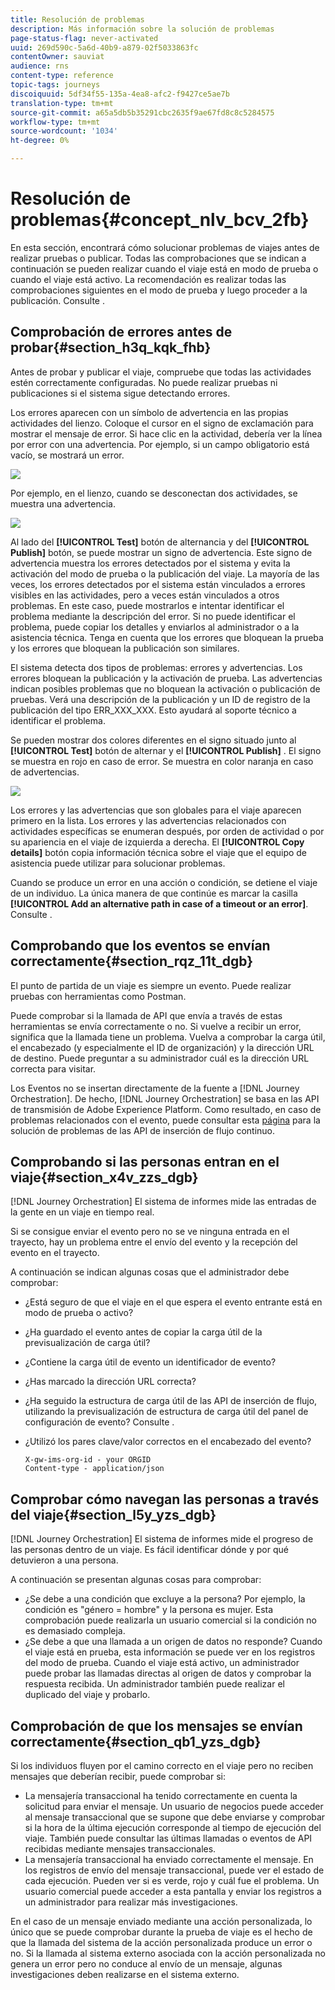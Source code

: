 ```yaml
---
title: Resolución de problemas
description: Más información sobre la solución de problemas
page-status-flag: never-activated
uuid: 269d590c-5a6d-40b9-a879-02f5033863fc
contentOwner: sauviat
audience: rns
content-type: reference
topic-tags: journeys
discoiquuid: 5df34f55-135a-4ea8-afc2-f9427ce5ae7b
translation-type: tm+mt
source-git-commit: a65a5db5b35291cbc2635f9ae67fd8c8c5284575
workflow-type: tm+mt
source-wordcount: '1034'
ht-degree: 0%

---
```



# Resolución de problemas{#concept_nlv_bcv_2fb}

En esta sección, encontrará cómo solucionar problemas de viajes antes de realizar pruebas o publicar. Todas las comprobaciones que se indican a continuación se pueden realizar cuando el viaje está en modo de prueba o cuando el viaje está activo. La recomendación es realizar todas las comprobaciones siguientes en el modo de prueba y luego proceder a la publicación. Consulte [](../building-journeys/testing-the-journey.md).

## Comprobación de errores antes de probar{#section_h3q_kqk_fhb}

Antes de probar y publicar el viaje, compruebe que todas las actividades estén correctamente configuradas. No puede realizar pruebas ni publicaciones si el sistema sigue detectando errores.

Los errores aparecen con un símbolo de advertencia en las propias actividades del lienzo. Coloque el cursor en el signo de exclamación para mostrar el mensaje de error. Si hace clic en la actividad, debería ver la línea por error con una advertencia. Por ejemplo, si un campo obligatorio está vacío, se mostrará un error.

![](../assets/journey63.png)

Por ejemplo, en el lienzo, cuando se desconectan dos actividades, se muestra una advertencia.

![](../assets/canvas-disconnected.png)

Al lado del **[!UICONTROL Test]** botón de alternancia y del **[!UICONTROL Publish]** botón, se puede mostrar un signo de advertencia. Este signo de advertencia muestra los errores detectados por el sistema y evita la activación del modo de prueba o la publicación del viaje. La mayoría de las veces, los errores detectados por el sistema están vinculados a errores visibles en las actividades, pero a veces están vinculados a otros problemas. En este caso, puede mostrarlos e intentar identificar el problema mediante la descripción del error. Si no puede identificar el problema, puede copiar los detalles y enviarlos al administrador o a la asistencia técnica. Tenga en cuenta que los errores que bloquean la prueba y los errores que bloquean la publicación son similares.

El sistema detecta dos tipos de problemas: errores y advertencias. Los errores bloquean la publicación y la activación de prueba. Las advertencias indican posibles problemas que no bloquean la activación o publicación de pruebas. Verá una descripción de la publicación y un ID de registro de la publicación del tipo ERR_XXX_XXX. Esto ayudará al soporte técnico a identificar el problema.

Se pueden mostrar dos colores diferentes en el signo situado junto al **[!UICONTROL Test]** botón de alternar y el **[!UICONTROL Publish]** . El signo se muestra en rojo en caso de error. Se muestra en color naranja en caso de advertencias.

![](../assets/journey75.png)

Los errores y las advertencias que son globales para el viaje aparecen primero en la lista. Los errores y las advertencias relacionados con actividades específicas se enumeran después, por orden de actividad o por su apariencia en el viaje de izquierda a derecha. El **[!UICONTROL Copy details]** botón copia información técnica sobre el viaje que el equipo de asistencia puede utilizar para solucionar problemas.

Cuando se produce un error en una acción o condición, se detiene el viaje de un individuo. La única manera de que continúe es marcar la casilla **[!UICONTROL Add an alternative path in case of a timeout or an error]**. Consulte [](../building-journeys/using-the-journey-designer.md#paths).

## Comprobando que los eventos se envían correctamente{#section_rqz_11t_dgb}

El punto de partida de un viaje es siempre un evento. Puede realizar pruebas con herramientas como Postman.

Puede comprobar si la llamada de API que envía a través de estas herramientas se envía correctamente o no. Si vuelve a recibir un error, significa que la llamada tiene un problema. Vuelva a comprobar la carga útil, el encabezado (y especialmente el ID de organización) y la dirección URL de destino. Puede preguntar a su administrador cuál es la dirección URL correcta para visitar.

Los Eventos no se insertan directamente de la fuente a [!DNL Journey Orchestration]. De hecho, [!DNL Journey Orchestration] se basa en las API de transmisión de Adobe Experience Platform. Como resultado, en caso de problemas relacionados con el evento, puede consultar esta [página](https://docs.adobe.com/content/help/en/experience-platform/ingestion/streaming/troubleshooting.html) para la solución de problemas de las API de inserción de flujo continuo.

## Comprobando si las personas entran en el viaje{#section_x4v_zzs_dgb}

[!DNL Journey Orchestration] El sistema de informes mide las entradas de la gente en un viaje en tiempo real.

Si se consigue enviar el evento pero no se ve ninguna entrada en el trayecto, hay un problema entre el envío del evento y la recepción del evento en el trayecto.

A continuación se indican algunas cosas que el administrador debe comprobar:

* ¿Está seguro de que el viaje en el que espera el evento entrante está en modo de prueba o activo?
* ¿Ha guardado el evento antes de copiar la carga útil de la previsualización de carga útil?
* ¿Contiene la carga útil de evento un identificador de evento?
* ¿Has marcado la dirección URL correcta?
* ¿Ha seguido la estructura de carga útil de las API de inserción de flujo, utilizando la previsualización de estructura de carga útil del panel de configuración de evento? Consulte [](../event/previewing-the-payload.md).
* ¿Utilizó los pares clave/valor correctos en el encabezado del evento?

   ```
   X-gw-ims-org-id - your ORGID
   Content-type - application/json
   ```

## Comprobar cómo navegan las personas a través del viaje{#section_l5y_yzs_dgb}

[!DNL Journey Orchestration] El sistema de informes mide el progreso de las personas dentro de un viaje. Es fácil identificar dónde y por qué detuvieron a una persona.

A continuación se presentan algunas cosas para comprobar:

* ¿Se debe a una condición que excluye a la persona? Por ejemplo, la condición es &quot;género = hombre&quot; y la persona es mujer. Esta comprobación puede realizarla un usuario comercial si la condición no es demasiado compleja.
* ¿Se debe a que una llamada a un origen de datos no responde? Cuando el viaje está en prueba, esta información se puede ver en los registros del modo de prueba. Cuando el viaje está activo, un administrador puede probar las llamadas directas al origen de datos y comprobar la respuesta recibida. Un administrador también puede realizar el duplicado del viaje y probarlo.

## Comprobación de que los mensajes se envían correctamente{#section_qb1_yzs_dgb}

Si los individuos fluyen por el camino correcto en el viaje pero no reciben mensajes que deberían recibir, puede comprobar si:

* La mensajería transaccional ha tenido correctamente en cuenta la solicitud para enviar el mensaje. Un usuario de negocios puede acceder al mensaje transaccional que se supone que debe enviarse y comprobar si la hora de la última ejecución corresponde al tiempo de ejecución del viaje. También puede consultar las últimas llamadas o eventos de API recibidas mediante mensajes transaccionales.
* La mensajería transaccional ha enviado correctamente el mensaje. En los registros de envío del mensaje transaccional, puede ver el estado de cada ejecución. Pueden ver si es verde, rojo y cuál fue el problema. Un usuario comercial puede acceder a esta pantalla y enviar los registros a un administrador para realizar más investigaciones.

En el caso de un mensaje enviado mediante una acción personalizada, lo único que se puede comprobar durante la prueba de viaje es el hecho de que la llamada del sistema de la acción personalizada produce un error o no. Si la llamada al sistema externo asociada con la acción personalizada no genera un error pero no conduce al envío de un mensaje, algunas investigaciones deben realizarse en el sistema externo.

